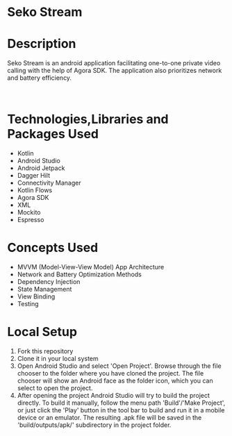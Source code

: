 # Seko Stream

# Description
 
 <p>Seko Stream is an android application facilitating one-to-one private video calling with the help of Agora SDK. The application also prioritizes network and battery efficiency.</p>

<br />

# Technologies,Libraries and Packages Used

 * Kotlin
 * Android Studio
 * Android Jetpack
 * Dagger Hilt
 * Connectivity Manager
 * Kotlin Flows
 * Agora SDK
 * XML
 * Mockito
 * Espresso

# Concepts Used

 * MVVM (Model-View-View Model) App Architecture
 * Network and Battery Optimization Methods
 * Dependency Injection
 * State Management
 * View Binding
 * Testing
   

# Local Setup
 
 1. Fork this repository
 2. Clone it in your local system
 3. Open Android Studio and select 'Open Project'. Browse through the file chooser to the folder where you have cloned the project. The file chooser will show an Android face as the folder icon, which you can select to open the project.
 4. After opening the project Android Studio will try to build the project directly. To build it manually, follow the menu path 'Build'/'Make Project', or just click the 'Play' button in the tool bar to build and run it in a mobile device or an emulator. The resulting .apk file will be saved in the 'build/outputs/apk/' subdirectory in the project folder.

 
